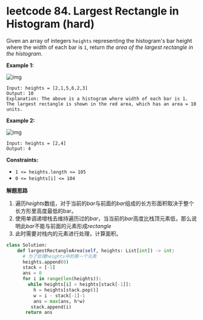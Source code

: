 # leetcode 84. Largest Rectangle in Histogram (hard)

Given an array of integers `heights` representing the histogram's bar height where the width of each bar is `1`, return *the area of the largest rectangle in the histogram*.

 

**Example 1:**

![img](https://assets.leetcode.com/uploads/2021/01/04/histogram.jpg)

```
Input: heights = [2,1,5,6,2,3]
Output: 10
Explanation: The above is a histogram where width of each bar is 1. The largest rectangle is shown in the red area, which has an area = 10 units.
```

**Example 2:**

![img](https://assets.leetcode.com/uploads/2021/01/04/histogram-1.jpg)

```
Input: heights = [2,4]
Output: 4
```

 

**Constraints:**

- `1 <= heights.length <= 105`
- `0 <= heights[i] <= 104`



**解题思路**

1. 遍历*heights*数组，对于当前的*bar*与前面的*bar*组成的长方形面积取决于整个长方形里高度最低的bar。
2. 使用单调递增栈去维持遍历过的*bar*，当当前的*bar*高度比栈顶元素低，那么说明此*bar*不能与前面的元素形成*rectangle*
3. 此时需要对栈内的元素进行处理，计算面积。



```python
class Solution:
    def largestRectangleArea(self, heights: List[int]) -> int:
      # 为了处理heights中的第一个元素
      heights.append(0)
      stack = [-1]
      ans = 0
      for i in range(len(heights)):
        while heights[i] < heights[stack[-1]]:
          h = heights[stack.pop()]
          w = i - stack[-1]-1
          ans = max(ans, h*w)
         stack.append(i)
       return ans
```

